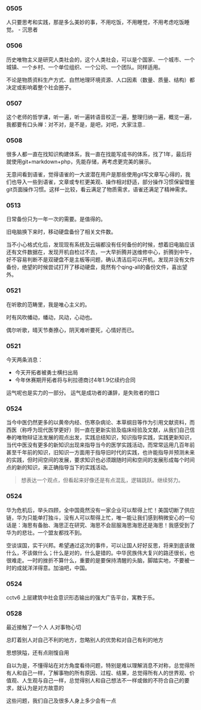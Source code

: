 
### 0505

人只要思考和实践，那是多么美妙的事，不用吃饭，不用睡觉，不用考虑吃饭睡觉。 - 沉思者


### 0506

历史唯物主义是研究人类社会的，这个人类社会，可以是个国家、一个城市、一个城镇、一个乡村、一个单位组织、一个公司、一个团队。同样适用。

不论是物质资料生产方式、自然地理环境资源、人口因素（数量、质量、结构）都决定或影响着整个社会圈子。

### 0507

这个老师的哲学课，听一遍，听一遍转语音校正一遍，整理归纳一遍，概览一遍，我都要有口头禅：对不对，是不是，是吧，对吧，大家注意..

### 0508
很多人都一直在找知识构建体系，我一直在找能写成书的体系，找了1年，最后将就使用git+markdown+php，先能存储，再考虑更完美的展示。

无意间看到语雀，觉得语雀的一大波潜在用户是那些使用git写文章写心得的，我们也导入一些到语雀，文章或专栏更美观、操作相对舒适，部分操作习惯保留借鉴git页面操作习惯。这样一比较，看云满足了物质需求，语雀还满足了精神需求。

### 0513
日常备份只为一年一次的需要。是值得的。

旧电脑换下来时，移动硬盘备份了相关文件数。

当不小心格式化后，发现现有系统及云端都没有任何备份的时候，想着旧电脑应该还有文件数据在，发现开机自检过不去，一大早折腾并送维修中心，折腾到中午，好不容易判断不是双硬盘不是主板等问题，确认清洁后可以开机，发现并没有文件备份，绝望的时候尝试打开了移动硬盘，竟然有个qing-all的备份文件，喜出望外。


### 0521

在听歌的范畴里，我是唯心主义的。

时有风吹幡动，幡动，风动，心动也。

偶尔听歌，晴天节奏撩心，阴天难听要死，心情好而已。

### 0521
今天两条消息：
- 今天开拓者被勇士横扫出局
- 今年休赛期开拓者将与利拉德商讨4年1.9亿续约合同

运气呢也是实力的一部分。
运气是成功者的谦辞，是失败者的借口


### 0524

当今中医仍然更多的以黄帝内经、伤寒杂病论、本草纲目等作为引用文献资料，而西医（称呼为现代医学更好）则一直在更新实验及临床经验及文献，从我们自己信奉的唯物辩证法发展的观点出发，实践总结知识，知识指导实践，实践更新知识，当代中医没有更多的新知识出现来指导当今的医学实践活动，而常常运用几百年前甚至千年前的知识，旧知识一方面用于指导旧时代的实践，也许能指导并预测未来的实践，但时间空间的发展，要求知识也必须跟随时间和空间的发展形成每个时间点的新的知识，来正确指导当下的实践活动。

> 想表达一个观点，但看起来好像还是有点混乱，逻辑跳跃。继续努力。


### 0524

华为危机后，举头四顾，全中国竟然没有一家企业可以帮得上忙！美国切断了供应链，华为只能单打独斗，没有人可以帮得上忙，唯一能让我们感到稍微安心的一句话是：海思有备胎、海思正在研究、海思不会屈服海思海思还是海思！我感受到了华为的悲壮。一个盟友都找不到。

空谈误国，实干兴邦。希望通过这次的事件，可以让国人好好反思，将来到底该做什么，不该做什么；什么是对的，什么是错的。中华民族伟大复兴的路还很长，也很难走。一时的挫折不算什么，重要的是要保持清醒的头脑，脚踏实地，不要被一时的成就洋洋得意。加油吧，中国。

### 0524

cctv6 上层建筑中社会意识形态输出的强大广告平台，寓教于乐。

### 0528
最近接触了一个人
人对事物心切

总盯着别人对自己不利的地方，忽略别人的优势和对自己有利的地方

思想狭隘，还有点刚愎自用

自以为是，不懂得站在对方角度看待问题，特别是难以理解消息不对称，总觉得所有人和自己一样，了解事物的所有原因、过程、结果，总觉得所有人的世界观、价值观、人生观与自己一样，总觉得别人和自己想法不一样或做的不符合自己的要求，就认为是对方故意的

这些问题，我们自己及很多人身上多少会有一点












